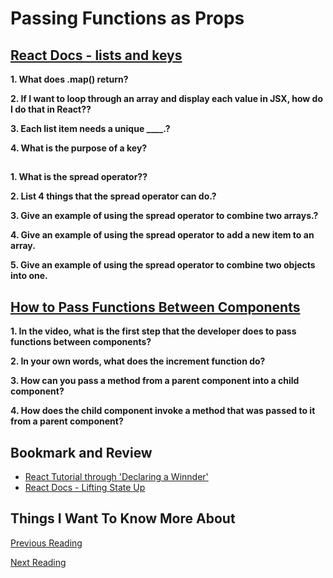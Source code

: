 # Passing Functions as Props

## [React Docs - lists and keys](https://reactjs.org/docs/lists-and-keys.html)

**1. What does .map() return?**



**2. If I want to loop through an array and display each value in JSX, how do I do that in React??**



**3. Each list item needs a unique ____.?**

**4. What is the purpose of a key?**



## [](https://medium.com/coding-at-dawn/how-to-use-the-spread-operator-in-javascript-b9e4a8b06fab)

**1. What is the spread operator??**



**2. List 4 things that the spread operator can do.?**



**3. Give an example of using the spread operator to combine two arrays.?**

**4. Give an example of using the spread operator to add a new item to an array.**


**5. Give an example of using the spread operator to combine two objects into one.**

## [How to Pass Functions Between Components](https://www.youtube.com/watch?v%3Dc05OL7XbwXU)

**1. In the video, what is the first step that the developer does to pass functions between components?**

**2. In your own words, what does the increment function do?**

**3. How can you pass a method from a parent component into a child component?**

**4. How does the child component invoke a method that was passed to it from a parent component?**
## Bookmark and Review

- [React Tutorial through 'Declaring a Winnder'](https://reactjs.org/tutorial/tutorial.html)
- [React Docs - Lifting State Up](https://reactjs.org/docs/lifting-state-up.html)

## Things I Want To Know More About

[Previous Reading](./class-02.md)

[Next Reading](./class-04.md)

